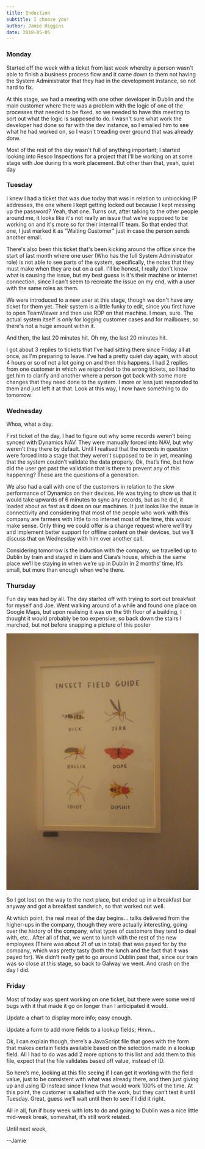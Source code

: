 ```yaml
---
title: Induction 
subtitle: I choose you!
author: Jamie Higgins
date: 2018-05-05
---
```


### Monday

Started off the week with a ticket from last week whereby a person wasn't able to finish a business process flow and it came down to them not having the System Administrator that they had in the development instance, so not hard to fix.

At this stage, we had a meeting with one other developer in Dublin and the main customer where there was a problem with the logic of one of the processes that needed to be fixed, so we needed to have this meeting to sort out what the logic is supposed to do. I wasn't sure what work the developer had done so far with the dev instance, so I emailed him to see what he had worked on, so I wasn't treading over ground that was already done.

Most of the rest of the day wasn't full of anything important; I started looking into Resco Inspections for a project that I'll be working on at some stage with Joe during this work placement. But other than that, yeah, quiet day

### Tuesday

I knew I had a ticket that was due today that was in relation to unblocking IP addresses, the one where I kept getting locked out because I kept messing up the password? Yeah, that one. Turns out, after talking to the other people around me, it looks like it's not really an issue that we're supposed to be working on and it's more so for their internal IT team. So that ended that one, I just marked it as "Waiting Customer" just in case the person sends another email.

There's also been this ticket that's been kicking around the office since the start of last month where one user (Who has the full System Administrator role) is not able to see parts of the system, specifically, the notes that they must make when they are out on a call. I'll be honest, I really don't know what is causing the issue, but my best guess is it's their machine or internet connection, since I can't seem to recreate the issue on my end, with a user with the same roles as them.

We were introduced to a new user at this stage, though we don't have any ticket for them yet. Their system is a little funky to edit, since you first have to open TeamViewer and then use RDP on that machine. I mean, sure. The actual system itself is only for logging customer cases and for mailboxes, so there's not a huge amount within it.

And then, the last 20 minutes hit. Oh my, the last 20 minutes hit.

I got about 3 replies to tickets that I've had sitting there since Friday all at once, as I'm preparing to leave. I've had a pretty quiet day again, with about 4 hours or so of not a lot going on and then this happens. I had 2 replies from one customer in which we responded to the wrong tickets, so I had to get him to clarify and another where a person got back with some more changes that they need done to the system. I more or less just responded to them and just left it at that. Look at this way, I now have something to do tomorrow.

### Wednesday

Whoa, what a day.

First ticket of the day, I had to figure out why some records weren’t being synced with Dynamics NAV. They were manually forced into NAV, but why weren’t they there by default. Until I realised that the records in question were forced into a stage that they weren’t supposed to be in yet, meaning that the system couldn’t validate the data properly. Ok, that’s fine, but how did the user get past the validation that is there to prevent any of this happening? These are the questions of a generation.

We also had a call with one of the customers in relation to the slow performance of Dynamics on their devices. He was trying to show us that it would take upwards of 6 minutes to sync any records, but as he did, it loaded about as fast as it does on our machines. It just looks like the issue is connectivity and considering that most of the people who work with this company are farmers with little to no internet most of the time, this would make sense. Only thing we could offer is a change request where we’ll try and implement better support for offline content on their devices, but we’ll discuss that on Wednesday with him over another call.

Considering tomorrow is the induction with the company, we travelled up to Dublin by train and stayed in Liam and Ciara’s house, which is the same place we’ll be staying in when we’re up in Dublin in 2 months’ time. It’s small, but more than enough when we’re there.

### Thursday

Fun day was had by all. The day started off with trying to sort out breakfast for myself and Joe. Went walking around of a while and found one place on Google Maps, but upon realising it was on the 5th floor of a building, I thought it would probably be too expensive, so back down the stairs I marched, but not before snapping a picture of this poster

![Poster of bugs with profanities below each insect](/img/post/2018/05/05/Image_1.jpg)

So I got lost on the way to the next place, but ended up in a breakfast bar anyway and got a breakfast sandwich, so that worked out well.

At which point, the real meat of the day begins… talks delivered from the higher-ups in the company, though they were actually interesting, going over the history of the company, what types of customers they tend to deal with, etc.. After all of that, we went to lunch with the rest of the new employees (There was about 21 of us in total) that was payed for by the company, which was pretty tasty (both the lunch and the fact that it was payed for). We didn’t really get to go around Dublin past that, since our train was so close at this stage, so back to Galway we went. And crash on the day I did.

### Friday

Most of today was spent working on one ticket, but there were some weird bugs with it that made it go on longer than I anticipated it would.

Update a chart to display more info; easy enough.

Update a form to add more fields to a lookup fields; Hmm…

Ok, I can explain though, there’s a JavaScript file that goes with the form that makes certain fields available based on the selection made in a lookup field. All I had to do was add 2 more options to this list and add them to this file, expect that the file validates based off value, instead of ID.

So here’s me, looking at this file seeing if I can get it working with the field value, just to be consistent with what was already there, and then just giving up and using ID instead since I knew that would work 100% of the time. At this point, the customer is satisfied with the work, but they can’t test it until Tuesday. Great, guess we’ll wait until then to see if I did it right.

All in all, fun if busy week with lots to do and going to Dublin was a nice little mid-week break, somewhat, it’s still work related.

Until next week,

--Jamie